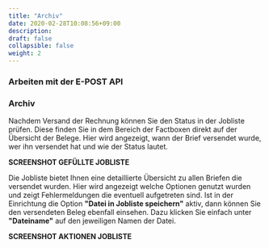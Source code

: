 ```yaml
---
title: "Archiv"
date: 2020-02-28T10:08:56+09:00
description: 
draft: false
collapsible: false
weight: 2
---
```

### Arbeiten mit der E-POST API

### Archiv

Nachdem Versand der Rechnung können Sie den Status in der Jobliste prüfen. Diese finden Sie in dem Bereich der Factboxen direkt auf der Übersicht der Belege. Hier wird angezeigt, wann der Brief versendet wurde, wer ihn versendet hat und wie der Status lautet.

**SCREENSHOT GEFÜLLTE JOBLISTE**

Die Jobliste bietet Ihnen eine detaillierte Übersicht zu allen Briefen die versendet wurden. Hier wird angezeigt welche Optionen genutzt wurden und zeigt Fehlermeldungen die eventuell aufgetreten sind. Ist in der Einrichtung die Option **"Datei in Jobliste speichern"** aktiv, dann können Sie den versendeten Beleg ebenfall einsehen. Dazu klicken Sie einfach unter **"Dateiname"** auf den jeweiligen Namen der Datei.

**SCREENSHOT AKTIONEN JOBLISTE**
